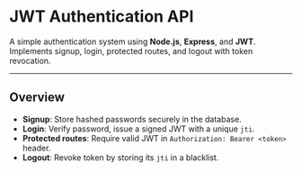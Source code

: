 # JWT Authentication API

A simple authentication system using **Node.js**, **Express**, and **JWT**.  
Implements signup, login, protected routes, and logout with token revocation.

---

##  Overview

- **Signup**: Store hashed passwords securely in the database.  
- **Login**: Verify password, issue a signed JWT with a unique `jti`.  
- **Protected routes**: Require valid JWT in `Authorization: Bearer <token>` header.  
- **Logout**: Revoke token by storing its `jti` in a blacklist.  
